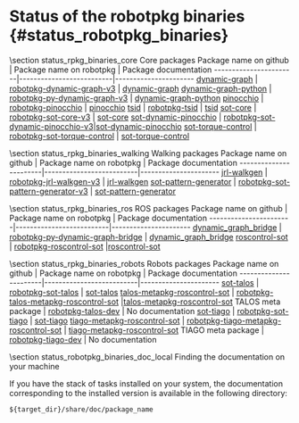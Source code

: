 # Status of the robotpkg binaries {#status_robotpkg_binaries}

\section status_rpkg_binaries_core Core packages
Package name on github | Package name on robotpkg | Package documentation
-----------------------|--------------------------|----------------------
[dynamic-graph](https://github.com/stack-of-tasks/dynamic-graph) | [robotpkg-dynamic-graph-v3](http://robotpkg.openrobots.org/rbulk/robotpkg-wip/wip/dynamic-graph-v3/)  | [dynamic-graph](https://gepettoweb.laas.fr/doc/stack-of-tasks/dynamic-graph/master/doxygen-html/)
[dynamic-graph-python](https://github.com/stack-of-tasks/dynamic-graph-python) | [robotpkg-py-dynamic-graph-v3](http://robotpkg.openrobots.org/rbulk/robotpkg-wip/wip/py-dynamic-graph-v3) | [dynamic-graph-python](https://gepettoweb.laas.fr/doc/stack-of-tasks/dynamic-graph-python/master/doxygen-html/)
[pinocchio](https://github.com/stack-of-tasks/pinocchio) | [robotpkg-pinocchio](http://robotpkg.openrobots.org/rbulk/robotpkg-wip/wip/pinocchio) | [pinocchio](https://gepettoweb.laas.fr/doc/stack-of-tasks/pinocchio/master/doxygen-html/)
[tsid](https://github.com/stack-of-tasks/tsid) | [robotpkg-tsid](http://robotpkg.openrobots.org/rbulk/robotpkg-wip/wip/tsid) | [tsid](https://gepettoweb.laas.fr/doc/stack-of-tasks/tsid/master/doxygen-html/)
[sot-core](https://github.com/stack-of-tasks/sot-core) | [robotpkg-sot-core-v3](http://robotpkg.openrobots.org/rbulk/robotpkg-wip/wip/sot-core-v3/) | [sot-core](https://gepettoweb.laas.fr/doc/stack-of-tasks/sot-core/master/doxygen-html/)
[sot-dynamic-pinocchio](https://github.com/stack-of-tasks/sot-dynamic-pinocchio) | [robotpkg-sot-dynamic-pinocchio-v3](http://robotpkg.openrobots.org/rbulk/robotpkg-wip/wip/sot-dynamic-pinocchio-v3/)|[sot-dynamic-pinocchio](https://gepettoweb.laas.fr/doc/stack-of-tasks/sot-dynamic-pinocchio/master/doxygen-html/)
[sot-torque-control](https://github.com/stack-of-tasks/sot-torque-control) | [robotpkg-sot-torque-control](http://robotpkg.openrobots.org/rbulk/robotpkg-wip/wip/sot-torque-control/) | [sot-torque-control](https://gepettoweb.laas.fr/doc/stack-of-tasks/sot-torque-control/master/doxygen-html/)


\section status_rpkg_binaries_walking Walking packages
Package name on github | Package name on robotpkg | Package documentation
-----------------------|--------------------------|----------------------
[jrl-walkgen](https://github.com/stack-of-tasks/jrl-walkgen) | [robotpkg-jrl-walkgen-v3](http://robotpkg.openrobots.org/rbulk/robotpkg-wip/wip/jrl-walkgen-v3) | [jrl-walkgen](https://gepettoweb.laas.fr/doc/stack-of-tasks/jrl-walkgen/master/doxygen-html/)
[sot-pattern-generator](https://github.com/stack-of-tasks/sot-pattern-generator) | [robotpkg-sot-pattern-generator-v3](http://robotpkg.openrobots.org/rbulk/robotpkg-wip/wip/sot-pattern-generator-v3/) | [sot-pattern-generator](https://gepettoweb.laas.fr/doc/stack-of-tasks/sot-pattern-generator/master/doxygen-html/)


\section status_rpkg_binaries_ros ROS packages
Package name on github | Package name on robotpkg | Package documentation
-----------------------|--------------------------|----------------------
[dynamic_graph_bridge](https://github.com/stack-of-tasks/dynamic_graph_bridge) | [robotpkg-py-dynamic-graph-bridge](http://robotpkg.openrobots.org/rbulk/robotpkg-wip/wip/py-dynamic-graph-bridge-v3) | [dynamic_graph_bridge](https://gepettoweb.laas.fr/doc/stack-of-tasks/dynamic-graph-bridge/master/doxygen-html/)
[roscontrol-sot](https://github.com/stack-of-tasks/roscontrol_sot) | [robotpkg-roscontrol-sot](http://robotpkg.openrobots.org/rbulk/robotpkg-wip/wip/roscontrol-sot/) |[roscontrol-sot](https://gepettoweb.laas.fr/doc/stack-of-tasks/roscontrol-sot/master/doxygen-html/)



\section status_rpkg_binaries_robots Robots packages
Package name on github | Package name on robotpkg | Package documentation
-----------------------|--------------------------|----------------------
[sot-talos](https://github.com/stack-of-tasks/sot-talos) |  [robotpkg-sot-talos](http://robotpkg.openrobots.org/rbulk/robotpkg-wip/wip/sot-talos) | [sot-talos](https://gepettoweb.laas.fr/doc/stack-of-tasks/sot-talos/master/doxygen-html/)
[talos-metapkg-roscontrol-sot](https://github.com/stack-of-tasks/talos_metapkg_roscontrol_sot) | [robotpkg-talos-metapkg-roscontrol-sot](http://robotpkg.openrobots.org/rbulk/robotpkg-wip/wip/talos-metapkg-ros-control-sot) |[talos-metapkg-roscontrol-sot](https://gepettoweb.laas.fr/doc/stack-of-tasks/talos-metapkg-ros-contro-sot/master/doxygen-html/)
TALOS meta package | [robotpkg-talos-dev](http://robotpkg.openrobots.org/rbulk/robotpkg-wEip/wip/talos-dev) | No documentation
[sot-tiago](https://github.com/stack-of-tasks/sot-tiago) | [robotpkg-sot-tiago](http://robotpkg.openrobots.org/rbulk/robotpkg-wip/wip/sot-tiago/) | [sot-tiago](https://gepettoweb.laas.fr/doc/stack-of-tasks/sot-tiago/master/doxygen-html/)
[tiago-metapkg-roscontrol-sot](https://github.com/stack-of-tasks/tiago_metapkg_roscontrol_sot) |  [robotpkg-tiago-metapkg-roscontrol-sot](http://robotpkg.openrobots.org/rbulk/robotpkg-wip/wip/tiago-metapkg-ros-control-sot) | [tiago-metapkg-roscontrol-sot](https://gepettoweb.laas.fr/doc/stack-of-tasks/tiago-metapkg-ros-control-sot/master/doxygen-html/)
TIAGO meta package | [robotpkg-tiago-dev](http://robotpkg.openrobots.org/rbulk/robotpkg-wip/wip/tiago-dev) | No documentation


\section status_robotpkg_binaries_doc_local Finding the documentation on your machine

If you have the stack of tasks installed on your system, the documentation corresponding to the installed version is available in the following directory:

    ${target_dir}/share/doc/package_name
